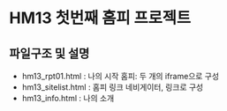 # HM13 첫번째 홈피 프로젝트 

## 파일구조 및 설명
* hm13_rpt01.html : 나의 시작 홈피: 두 개의 iframe으로 구성
* hm13_sitelist.html : 홈피 링크 네비게이터, 링크로 구성
* hm13_info.html : 나의 소개
